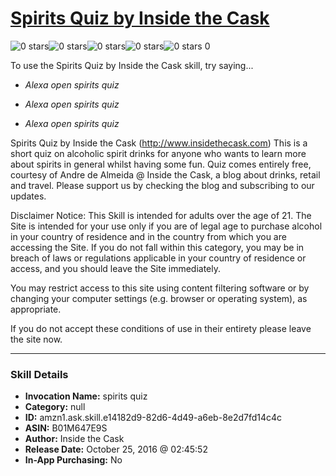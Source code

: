 # [Spirits Quiz by Inside the Cask](http://alexa.amazon.com/#skills/amzn1.ask.skill.e14182d9-82d6-4d49-a6eb-8e2d7fd14c4c)
![0 stars](../../images/ic_star_border_black_18dp_1x.png)![0 stars](../../images/ic_star_border_black_18dp_1x.png)![0 stars](../../images/ic_star_border_black_18dp_1x.png)![0 stars](../../images/ic_star_border_black_18dp_1x.png)![0 stars](../../images/ic_star_border_black_18dp_1x.png) 0

To use the Spirits Quiz by Inside the Cask skill, try saying...

* *Alexa open spirits quiz*

* *Alexa open spirits quiz*

* *Alexa open spirits quiz*

Spirits Quiz by Inside the Cask (http://www.insidethecask.com)
This is a short quiz on alcoholic spirit drinks for anyone who wants to learn more about spirits in general whilst having some fun.
Quiz comes entirely free, courtesy of Andre de Almeida @ Inside the Cask, a blog about drinks, retail and travel. 
Please support us by checking the blog and subscribing to our updates.

Disclaimer Notice: This Skill is intended for adults over the age of 21.
The Site is intended for your use only if you are of legal age to purchase alcohol in your country of residence and in the country from which you are accessing the Site. If you do not fall within this category, you may be in breach of laws or regulations applicable in your country of residence or access, and you should leave the Site immediately.
 
You may restrict access to this site using content filtering software or by changing your computer settings (e.g. browser or operating system), as appropriate.

If you do not accept these conditions of use in their entirety please leave the site now.

***

### Skill Details

* **Invocation Name:** spirits quiz
* **Category:** null
* **ID:** amzn1.ask.skill.e14182d9-82d6-4d49-a6eb-8e2d7fd14c4c
* **ASIN:** B01M647E9S
* **Author:** Inside the Cask
* **Release Date:** October 25, 2016 @ 02:45:52
* **In-App Purchasing:** No
